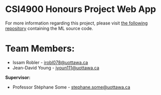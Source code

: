 # CSI4900 Honours Project Web App

For more information regarding this project, please visit [the following repository](https://github.com/jdavidyoung07/csi4900-ML/wiki/Summoner’s-Tool%3A-A-League-of-Legends-Predictive-Machine-Learning-Model/_edit) containing the ML source code.

# **Team Members:**
* Issam Robler - irobl078@uottawa.ca
* Jean-David Young - jyoun111@uottawa.ca

**Supervisor:**
* Professor Stéphane Some - stephane.some@uottawa.ca
